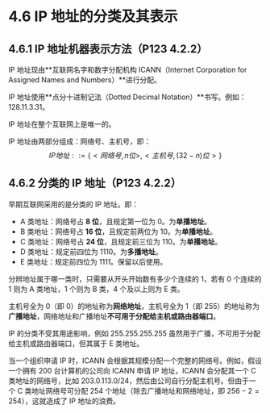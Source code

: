 # 4.6 IP 地址的分类及其表示

## 4.6.1 IP 地址机器表示方法（P123 4.2.2）

IP 地址现由**互联网名字和数字分配机构 ICANN（Internet Corporation for Assigned Names and Numbers）**进行分配。

IP 地址使用**点分十进制记法（Dotted Decimal Notation）**书写。例如：$128.11.3.31$。

IP 地址在整个互联网上是唯一的。

IP 地址由两部分组成：网络号、主机号，即：
$$
IP 地址 ::= \{<网络号,n位>,<主机号,(32-n)位>\}
$$

## 4.6.2 分类的 IP 地址（P123 4.2.2）

早期互联网采用的是分类的 IP 地址。即：

+ A 类地址：网络号占 **8 位**，且规定第一位为 0。为**单播地址**。
+ B 类地址：网络号占 **16 位**，且规定前两位为 10。为**单播地址**。
+ C 类地址：网络号占 **24 位**，且规定前三位为 110。为**单播地址**。
+ D 类地址：规定前四位为 1110。为**多播地址**。
+ E 类地址：规定前四位为 1111。保留以后使用。

分辨地址属于哪一类时，只需要从开头开始数有多少个连续的 1，若有 0 个连续的 1 则为 A 类地址，1 个则为 B 类，4 个及以上则为 E 类。

主机号全为 0（即 0）的地址称为**网络地址**，主机号全为 1（即 255）的地址称为**广播地址**，网络地址和广播地址**不可用于分配给主机或路由器端口**。

IP 的分类不受其用途影响，例如 $255.255.255.255$ 虽然用于广播，不可用于分配给主机或路由器端口，但其属于 E 类地址。

当一个组织申请 IP 时，ICANN 会根据其规模分配一个完整的网络号。例如，假设一个拥有 200 台计算机的公司向 ICANN 申请 IP 地址，ICANN 会分配其一个 C 类地址的网络号，比如 $203.0.113.0/24$，然后由公司自行分配主机号。但由于一个 C 类地址网络号可分配 254 个地址（除去广播地址和网络地址，即 $256-2=254$），这就造成了 IP 地址的浪费。